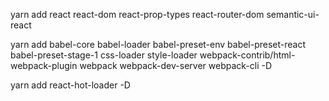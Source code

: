 
yarn add react react-dom react-prop-types react-router-dom semantic-ui-react

yarn add babel-core babel-loader babel-preset-env babel-preset-react babel-preset-stage-1 css-loader style-loader webpack-contrib/html-webpack-plugin webpack webpack-dev-server webpack-cli -D

yarn add react-hot-loader -D


